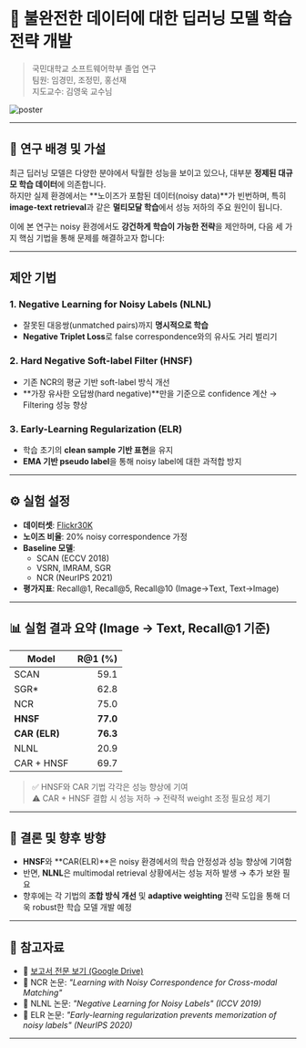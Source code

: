 # 📘 불완전한 데이터에 대한 딥러닝 모델 학습 전략 개발

> 국민대학교 소프트웨어학부 졸업 연구  
> 팀원: 임경민, 조정민, 홍선재  
> 지도교수: 김영욱 교수님  

![poster](https://github.com/user-attachments/assets/e7501489-7051-4d5e-b29f-16da6f4e7fec)

---

## 🔎 연구 배경 및 가설

최근 딥러닝 모델은 다양한 분야에서 탁월한 성능을 보이고 있으나, 대부분 **정제된 대규모 학습 데이터**에 의존합니다.  
하지만 실제 환경에서는 **노이즈가 포함된 데이터(noisy data)**가 빈번하며, 특히 **image-text retrieval**과 같은 **멀티모달 학습**에서 성능 저하의 주요 원인이 됩니다.

이에 본 연구는 noisy 환경에서도 **강건하게 학습이 가능한 전략**을 제안하며, 다음 세 가지 핵심 기법을 통해 문제를 해결하고자 합니다:

---

## 제안 기법

### 1️. Negative Learning for Noisy Labels (NLNL)
- 잘못된 대응쌍(unmatched pairs)까지 **명시적으로 학습**
- **Negative Triplet Loss**로 false correspondence와의 유사도 거리 벌리기

### 2. Hard Negative Soft-label Filter (HNSF)
- 기존 NCR의 평균 기반 soft-label 방식 개선  
- **가장 유사한 오답쌍(hard negative)**만을 기준으로 confidence 계산 → Filtering 성능 향상

### 3️. Early-Learning Regularization (ELR)
- 학습 초기의 **clean sample 기반 표현**을 유지  
- **EMA 기반 pseudo label**을 통해 noisy label에 대한 과적합 방지

---

## ⚙️ 실험 설정

- **데이터셋**: [Flickr30K](https://shannon.cs.illinois.edu/DenotationGraph/)  
- **노이즈 비율**: 20% noisy correspondence 가정  
- **Baseline 모델**:
  - SCAN (ECCV 2018)
  - VSRN, IMRAM, SGR
  - NCR (NeurIPS 2021)
- **평가지표**: Recall@1, Recall@5, Recall@10 (Image→Text, Text→Image)

---

## 📊 실험 결과 요약 (Image → Text, Recall@1 기준)

| Model         | R@1 (%) |
|---------------|--------:|
| SCAN          | 59.1    |
| SGR*          | 62.8    |
| NCR           | 75.0    |
| **HNSF**      | **77.0** |
| **CAR (ELR)** | **76.3** |
| NLNL          | 20.9    |
| CAR + HNSF    | 69.7    |

> ✅ HNSF와 CAR 기법 각각은 성능 향상에 기여  
> ⚠️ CAR + HNSF 결합 시 성능 저하 → 전략적 weight 조정 필요성 제기

---

## 🧭 결론 및 향후 방향

- **HNSF**와 **CAR(ELR)**은 noisy 환경에서의 학습 안정성과 성능 향상에 기여함  
- 반면, **NLNL**은 multimodal retrieval 상황에서는 성능 저하 발생 → 추가 보완 필요  
- 향후에는 각 기법의 **조합 방식 개선** 및 **adaptive weighting** 전략 도입을 통해 더욱 robust한 학습 모델 개발 예정

---

## 📂 참고자료

- 📄 [보고서 전문 보기 (Google Drive)](https://drive.google.com/file/d/1GQwJ0iGM53gfOezzwZN2O-ZXEeBW_H20/view?usp=sharing)
- 🧠 NCR 논문: *"Learning with Noisy Correspondence for Cross-modal Matching"*  
- 🧠 NLNL 논문: *"Negative Learning for Noisy Labels" (ICCV 2019)*  
- 🧠 ELR 논문: *"Early-learning regularization prevents memorization of noisy labels" (NeurIPS 2020)*

---

